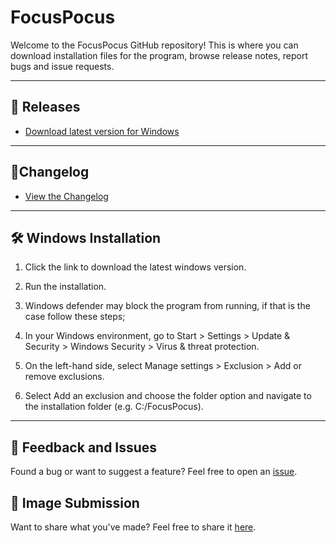 # FocusPocus

Welcome to the FocusPocus GitHub repository! This is where you can download installation files for the program, browse release notes, report bugs and issue requests.

---
## 📂 Releases
- [Download latest version for Windows](https://github.com/martingylling/focuspocus_release/releases/download/windows/focuspocus_v1.0.0_windows.exe)
---
## 🔗Changelog 
- [View the Changelog](./CHANGELOG.md)
---
## 🛠️ Windows Installation
1. Click the link to download the latest windows version.
2. Run the installation.
3. Windows defender may block the program from running, if that is the case follow these steps;
 1. In your Windows environment, go to Start > Settings > Update & Security > Windows Security > Virus & threat protection.

 2. On the left-hand side, select Manage settings > Exclusion > Add or remove exclusions.

 3. Select Add an exclusion and choose the folder option and navigate to the installation folder (e.g. C:/FocusPocus).
---
## 💬 Feedback and Issues
Found a bug or want to suggest a feature? Feel free to open an [issue](https://github.com/martingylling/focuspocus_release/issues).

## 📸 Image Submission
Want to share what you've made? Feel free to share it [here](https://github.com/martingylling/focuspocus_release/discussions/1).
